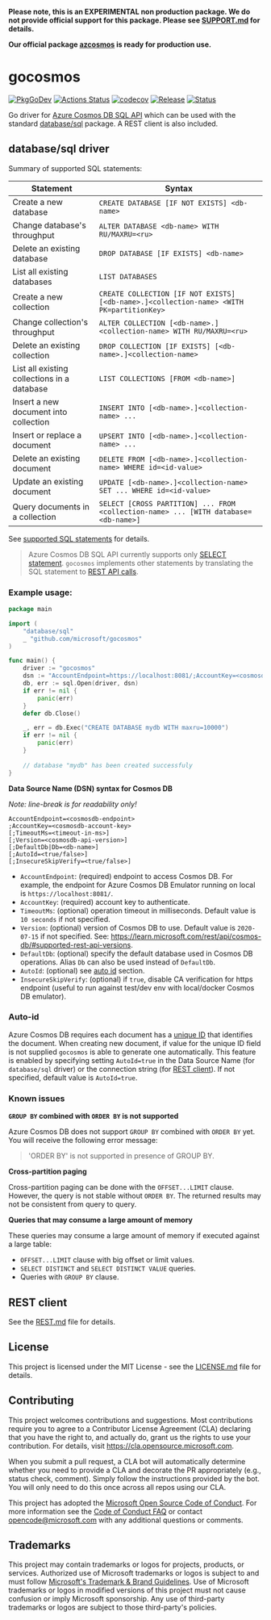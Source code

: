 **Please note, this is an EXPERIMENTAL non production package. We do not provide official support for this package. Please see [SUPPORT.md](SUPPORT.md) for details.**

**Our official package [azcosmos](https://github.com/Azure/azure-sdk-for-go/blob/main/sdk/data/azcosmos/README.md) is ready for production use.**

# gocosmos

[![PkgGoDev](https://pkg.go.dev/badge/github.com/microsoft/gocosmos)](https://pkg.go.dev/github.com/microsoft/gocosmos)
[![Actions Status](https://github.com/microsoft/gocosmos/workflows/ci/badge.svg)](https://github.com/microsoft/gocosmos/actions)
[![codecov](https://codecov.io/gh/microsoft/gocosmos/branch/main/graph/badge.svg)](https://codecov.io/gh/microsoft/gocosmos)
[![Release](https://img.shields.io/github/release/microsoft/gocosmos.svg?style=flat-square)](RELEASE-NOTES.md)
[![Status](https://img.shields.io/badge/Status-Experimental-red)](SUPPORT.md)

Go driver for [Azure Cosmos DB SQL API](https://azure.microsoft.com/services/cosmos-db/) which can be used with the standard [database/sql](https://golang.org/pkg/database/sql/) package. A REST client is also included.

## database/sql driver

Summary of supported SQL statements:

| Statement                                   | Syntax                                                                                   |
|---------------------------------------------|------------------------------------------------------------------------------------------|
| Create a new database                       | `CREATE DATABASE [IF NOT EXISTS] <db-name>`                                              |
| Change database's throughput                | `ALTER DATABASE <db-name> WITH RU/MAXRU=<ru>`                                            |
| Delete an existing database                 | `DROP DATABASE [IF EXISTS] <db-name>`                                                    |
| List all existing databases                 | `LIST DATABASES`                                                                         |
| Create a new collection                     | `CREATE COLLECTION [IF NOT EXISTS] [<db-name>.]<collection-name> <WITH PK=partitionKey>` |
| Change collection's throughput              | `ALTER COLLECTION [<db-name>.]<collection-name> WITH RU/MAXRU=<ru>`                      |
| Delete an existing collection               | `DROP COLLECTION [IF EXISTS] [<db-name>.]<collection-name>`                              |
| List all existing collections in a database | `LIST COLLECTIONS [FROM <db-name>]`                                                      |
| Insert a new document into collection       | `INSERT INTO [<db-name>.]<collection-name> ...`                                          |
| Insert or replace a document                | `UPSERT INTO [<db-name>.]<collection-name> ...`                                          |
| Delete an existing document                 | `DELETE FROM [<db-name>.]<collection-name> WHERE id=<id-value>`                          |
| Update an existing document                 | `UPDATE [<db-name>.]<collection-name> SET ... WHERE id=<id-value>`                       |
| Query documents in a collection             | `SELECT [CROSS PARTITION] ... FROM <collection-name> ... [WITH database=<db-name>]`      |

See [supported SQL statements](SQL.md) for details.

> Azure Cosmos DB SQL API currently supports only [SELECT statement](https://learn.microsoft.com/azure/cosmos-db/nosql/query/select).
> `gocosmos` implements other statements by translating the SQL statement to [REST API calls](https://learn.microsoft.com/rest/api/cosmos-db/).

### Example usage:

```go
package main

import (
	"database/sql"
	_ "github.com/microsoft/gocosmos"
)

func main() {
	driver := "gocosmos"
	dsn := "AccountEndpoint=https://localhost:8081/;AccountKey=<cosmosdb-account-key>"
	db, err := sql.Open(driver, dsn)
	if err != nil {
		panic(err)
	}
	defer db.Close()

	_, err = db.Exec("CREATE DATABASE mydb WITH maxru=10000")
	if err != nil {
		panic(err)
	}
  
	// database "mydb" has been created successfuly
}
```

**Data Source Name (DSN) syntax for Cosmos DB**

_Note: line-break is for readability only!_

```
AccountEndpoint=<cosmosdb-endpoint>
;AccountKey=<cosmosdb-account-key>
[;TimeoutMs=<timeout-in-ms>]
[;Version=<cosmosdb-api-version>]
[;DefaultDb|Db=<db-name>]
[;AutoId=<true/false>]
[;InsecureSkipVerify=<true/false>]
```

- `AccountEndpoint`: (required) endpoint to access Cosmos DB. For example, the endpoint for Azure Cosmos DB Emulator running on local is `https://localhost:8081/`.
- `AccountKey`: (required) account key to authenticate.
- `TimeoutMs`: (optional) operation timeout in milliseconds. Default value is `10 seconds` if not specified.
- `Version`: (optional) version of Cosmos DB to use. Default value is `2020-07-15` if not specified. See: https://learn.microsoft.com/rest/api/cosmos-db/#supported-rest-api-versions.
- `DefaultDb`: (optional) specify the default database used in Cosmos DB operations. Alias `Db` can also be used instead of `DefaultDb`.
- `AutoId`: (optional) see [auto id](#auto-id) section.
- `InsecureSkipVerify`: (optional) if `true`, disable CA verification for https endpoint (useful to run against test/dev env with local/docker Cosmos DB emulator).

### Auto-id

Azure Cosmos DB requires each document has a [unique ID](https://learn.microsoft.com/rest/api/cosmos-db/documents) that identifies the document.
When creating new document, if value for the unique ID field is not supplied `gocosmos` is able to generate one automatically. This feature is enabled
by specifying setting `AutoId=true` in the Data Source Name (for `database/sql` driver) or the connection string (for [REST client](REST.md)). If not specified, default
value is `AutoId=true`.

### Known issues

**`GROUP BY` combined with `ORDER BY` is not supported**

Azure Cosmos DB does not support `GROUP BY` combined with `ORDER BY` yet. You will receive the following error message:

> 'ORDER BY' is not supported in presence of GROUP BY.

**Cross-partition paging**

Cross-partition paging can be done with the `OFFSET...LIMIT` clause. However, the query is not stable without `ORDER BY`. The returned results may not be consistent from query to query.

**Queries that may consume a large amount of memory**

These queries may consume a large amount of memory if executed against a large table:

- `OFFSET...LIMIT` clause with big offset or limit values.
- `SELECT DISTINCT` and `SELECT DISTINCT VALUE` queries.
- Queries with `GROUP BY` clause.

## REST client

See the [REST.md](REST.md) file for details.

## License

This project is licensed under the MIT License - see the [LICENSE.md](LICENSE.md) file for details.

## Contributing

This project welcomes contributions and suggestions.  Most contributions require you to agree to a
Contributor License Agreement (CLA) declaring that you have the right to, and actually do, grant us
the rights to use your contribution. For details, visit https://cla.opensource.microsoft.com.

When you submit a pull request, a CLA bot will automatically determine whether you need to provide
a CLA and decorate the PR appropriately (e.g., status check, comment). Simply follow the instructions
provided by the bot. You will only need to do this once across all repos using our CLA.

This project has adopted the [Microsoft Open Source Code of Conduct](https://opensource.microsoft.com/codeofconduct/).
For more information see the [Code of Conduct FAQ](https://opensource.microsoft.com/codeofconduct/faq/) or
contact [opencode@microsoft.com](mailto:opencode@microsoft.com) with any additional questions or comments.

## Trademarks

This project may contain trademarks or logos for projects, products, or services. Authorized use of Microsoft 
trademarks or logos is subject to and must follow 
[Microsoft's Trademark & Brand Guidelines](https://www.microsoft.com/en-us/legal/intellectualproperty/trademarks/usage/general).
Use of Microsoft trademarks or logos in modified versions of this project must not cause confusion or imply Microsoft sponsorship.
Any use of third-party trademarks or logos are subject to those third-party's policies.
